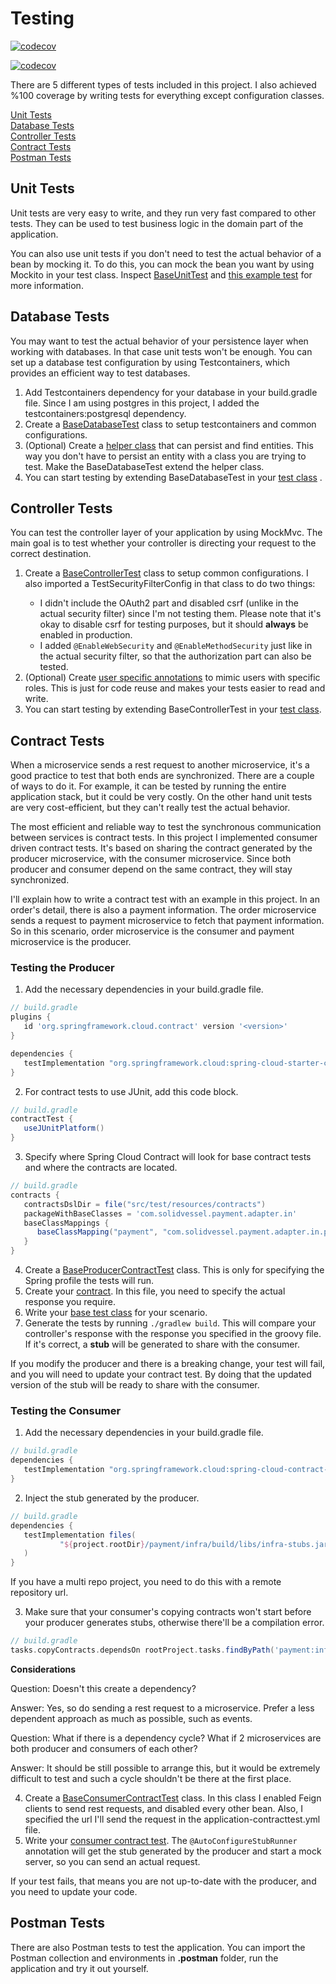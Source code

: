 # Testing

[![codecov](https://codecov.io/gh/ahmsay/Solidvessel/graph/badge.svg?token=KVJ8AABE5Z)](https://codecov.io/gh/ahmsay/Solidvessel)

[![codecov](https://codecov.io/gh/ahmsay/Solidvessel/graphs/icicle.svg?token=KVJ8AABE5Z)](https://codecov.io/gh/ahmsay/Solidvessel)

There are 5 different types of tests included in this project. I also achieved %100 coverage
by writing tests for everything except configuration classes.

[Unit Tests](#unit-tests)<br>
[Database Tests](#database-tests)<br>
[Controller Tests](#controller-tests)<br>
[Contract Tests](#contract-tests)<br>
[Postman Tests](#postman-tests)<br>

## Unit Tests

Unit tests are very easy to write, and they run very fast compared to other tests. They can be used to
test business logic in the domain part of the application.

You can also use unit tests if you don't need to test the actual behavior of a bean by mocking it.
To do this, you can mock the bean you want by using Mockito in your test class. Inspect
<a href="../shared/domain/src/main/java/com/solidvessel/shared/test/BaseUnitTest.java">BaseUnitTest<a/>
and
<a href="../account/domain/src/test/java/com/solidvessel/account/address/service/RemoveAddressCommandServiceTest.java">
this example test<a/>
for more information.

## Database Tests

You may want to test the actual behavior of your persistence layer when working with databases. In that case
unit tests won't be enough. You can set up a database test configuration by using Testcontainers, which provides an
efficient way
to test databases.

1. Add Testcontainers dependency for your database in your build.gradle file. Since I am using postgres in this project,
   I added the
   testcontainers:postgresql dependency.
2. Create a
   <a href="../order/infra/src/test/java/com/solidvessel/order/integrationtest/BaseDatabaseTest.java">
   BaseDatabaseTest<a/>
   class to setup testcontainers and common configurations.
3. (Optional) Create a
   <a href="../shared/infra/src/main/java/com/solidvessel/shared/test/database/TestEntityHelper.java">helper class<a/>
   that can persist and find entities. This way you don't have to persist an entity with a class you are trying to
   test.
   Make the BaseDatabaseTest extend the helper class.
4. You can start testing by extending BaseDatabaseTest in your
   <a href="../order/infra/src/test/java/com/solidvessel/order/adapter/out/order/db/OrderDBQueryAdapterTest.java">test
   class<a/>
   .

## Controller Tests

You can test the controller layer of your application by using MockMvc. The main goal is to test whether your controller
is
directing your request to the correct destination.

1. Create a
   <a href="../shared/infra/src/main/java/com/solidvessel/shared/test/controller/BaseControllerTest.java">
   BaseControllerTest<a/>
   class to setup common configurations. I also imported a TestSecurityFilterConfig in that class to do two things:
    - I didn't include the OAuth2 part and disabled csrf (unlike in the actual security filter) since I'm not testing
      them. Please note that it's okay to disable
      csrf for testing purposes, but it should <b>always</b> be enabled in production.
    - I added `@EnableWebSecurity` and `@EnableMethodSecurity` just like in the actual security filter, so that the
      authorization
      part can also be tested.
2. (Optional) Create
   <a href="../shared/infra/src/main/java/com/solidvessel/shared/test/controller/WithMockCustomer.java">user specific
   annotations<a/>
   to mimic users with specific roles. This is just for code reuse and makes your tests easier to read and write.
3. You can start testing by extending BaseControllerTest in your
   <a href="../inventory/infra/src/test/java/com/solidvessel/inventory/adapter/in/product/rest/ProductControllerTest.java">
   test class<a/>.

## Contract Tests

When a microservice sends a rest request to another microservice, it's a good practice to test that both ends are
synchronized.
There are a couple of ways to do it. For example, it can be tested by running the entire application stack, but it could
be very costly.
On the other hand unit tests are very cost-efficient, but they can't really test the actual behavior.

The most efficient and reliable way to test the synchronous communication between services is contract tests. In this
project I implemented
consumer driven contract tests. It's based on sharing the contract generated by the producer microservice, with the
consumer microservice.
Since both producer and consumer depend on the same contract, they will stay synchronized.

I'll explain how to write a contract test with an example in this project. In an order's detail, there is also a payment
information.
The order microservice sends a request to payment microservice to fetch that payment information. So in this scenario,
order microservice is the consumer and payment microservice is the producer.

### Testing the Producer

1. Add the necessary dependencies in your build.gradle file.

```groovy
// build.gradle
plugins {
   id 'org.springframework.cloud.contract' version '<version>'
}

dependencies {
   testImplementation "org.springframework.cloud:spring-cloud-starter-contract-verifier:<version>"
}
```

2. For contract tests to use JUnit, add this code block.

```groovy
// build.gradle
contractTest {
   useJUnitPlatform()
}
```

3. Specify where Spring Cloud Contract will look for base contract tests and where the contracts are located.

```groovy
// build.gradle
contracts {
   contractsDslDir = file("src/test/resources/contracts")
   packageWithBaseClasses = 'com.solidvessel.payment.adapter.in'
   baseClassMappings {
      baseClassMapping("payment", "com.solidvessel.payment.adapter.in.payment.rest.PaymentProducerContractTest")
   }
}
```

4. Create a
   <a href="../shared/infra/src/main/java/com/solidvessel/shared/test/contract/BaseProducerContractTest.java">
   BaseProducerContractTest</a>
   class. This is only for specifying the Spring profile the tests will run.
5. Create your
   <a href="../payment/infra/src/test/resources/contracts/payment/payment_by_id.groovy">
   contract</a>.
   In this file, you need to specify the actual response you require.
6. Write your
   <a href="../payment/infra/src/test/java/com/solidvessel/payment/adapter/in/payment/rest/PaymentProducerContractTest.java">
   base test class</a>
   for your scenario.
7. Generate the tests by running ``./gradlew build``. This will compare your controller's response with the response you
   specified in the groovy file. If it's correct, a <b>stub</b> will be generated to share with the consumer.

If you modify the
producer and there is a breaking change, your test will fail, and you will need to update your contract test. By doing
that
the updated version of the stub will be ready to share with the consumer.

### Testing the Consumer

1. Add the necessary dependencies in your build.gradle file.

```groovy
// build.gradle
dependencies {
   testImplementation "org.springframework.cloud:spring-cloud-contract-stub-runner:<version>"
}
```

2. Inject the stub generated by the producer.

```groovy
// build.gradle
dependencies {
   testImplementation files(
           "${project.rootDir}/payment/infra/build/libs/infra-stubs.jar"
   )
}
```

If you have a multi repo project, you need to do this with a remote repository url.

3. Make sure that your consumer's copying contracts won't start before your producer generates stubs, otherwise there'll
   be
   a compilation error.

```groovy
// build.gradle
tasks.copyContracts.dependsOn rootProject.tasks.findByPath('payment:infra:verifierStubsJar')
```

<b>Considerations</b>

Question: Doesn't this create a dependency?

Answer: Yes, so do sending a rest request to a microservice. Prefer a less dependent approach as much as possible, such
as events.

Question: What if there is a dependency cycle? What if 2 microservices are both producer and consumers of each other?

Answer: It should be still possible to arrange this, but it would be extremely
difficult to test and such a cycle shouldn't be there at the first place.

4. Create a
   <a href="../order/infra/src/test/java/com/solidvessel/order/contracttest/BaseConsumerContractTest.java">
   BaseConsumerContractTest</a>
   class. In this class I enabled Feign clients to send rest requests, and disabled every other bean.
   Also, I specified the url I'll send the request in the application-contracttest.yml file.
6. Write your
   <a href="../order/infra/src/test/java/com/solidvessel/order/adapter/out/payment/rest/PaymentConsumerContractTest.java">
   consumer contract test</a>.
   The ``@AutoConfigureStubRunner`` annotation will get the stub generated by the producer and start a mock server, so
   you can send an actual request.

If your test fails, that means you are not up-to-date with the producer, and you need to update your code.
## Postman Tests

There are also Postman tests to test the application. You can import the Postman collection and environments in
<b>.postman</b> folder, run the application and try it out yourself.